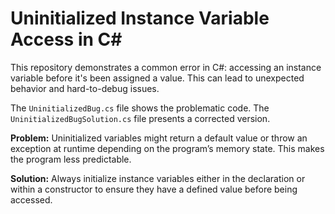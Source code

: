 # Uninitialized Instance Variable Access in C#

This repository demonstrates a common error in C#: accessing an instance variable before it's been assigned a value.  This can lead to unexpected behavior and hard-to-debug issues.

The `UninitializedBug.cs` file shows the problematic code. The `UninitializedBugSolution.cs` file presents a corrected version.

**Problem:** Uninitialized variables might return a default value or throw an exception at runtime depending on the program’s memory state. This makes the program less predictable.

**Solution:** Always initialize instance variables either in the declaration or within a constructor to ensure they have a defined value before being accessed.